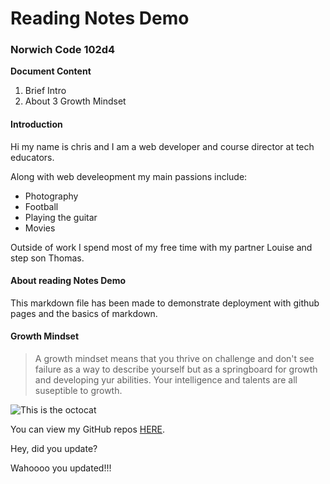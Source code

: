 # Reading Notes Demo

### Norwich Code 102d4

**Document Content**

1. Brief Intro
2. About
3 Growth Mindset

#### Introduction
Hi my name is chris and I am a web developer and course director at tech educators.  

Along with web develeopment my main passions include:

- Photography
- Football
- Playing the guitar
- Movies

Outside of work I spend most of my free time with my partner Louise and step son Thomas. 

#### About reading Notes Demo
This markdown file has been made to demonstrate deployment with github pages and the basics of markdown.  

#### Growth Mindset
> A growth mindset means that you thrive on challenge and don't see failure as a way to describe yourself but as a springboard for growth and developing yur abilities. Your intelligence and talents are all suseptible to growth.

![This is the octocat](https://myoctocat.com/assets/images/base-octocat.svg)

You can view my GitHub repos [HERE](https://github.com/CSEAMAN3?tab=repositories). 

Hey, did you update?

Wahoooo you updated!!!
